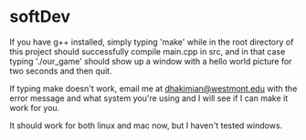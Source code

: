 softDev
=======

If you have g++ installed, simply typing 'make' while in the root directory of this
project should successfully compile main.cpp in src, and in that case typing
'./our\_game' should show up a window with a hello world picture for two seconds and
then quit.

If typing make doesn't work, email me at dhakimian@westmont.edu with the error message
and  what system you're using and I will see if I can make it work for you.

It should work for both linux and mac now, but I haven't tested windows.
